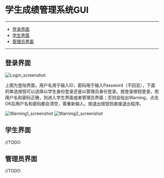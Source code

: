 学生成绩管理系统GUI
====

****

*    [登录界面](#Login)
*    [学生界面](#Student)
*    [管理员界面](#Administrator)

****

<h2 id="Login">登录界面</h2>

![Login_screenshot](https://code.csdn.net/bu2_int/cpp-project/blob/master/screenshots/Login.png)

上图为登陆界面，用户名用于输入ID，密码用于输入Password（不回显），下面的单选按钮可以选择以学生身份登录还是以管理员身份登录。按登录按钮登录，若用户名和密码正确，则进入学生界面或者管理员界面；否则会给出Warning，点击OK后用户名和密码都会清空，需重新输入。按退出按钮则直接退出程序。

![Warning1_screenshot](https://code.csdn.net/bu2_int/cpp-project/blob/master/screenshots/Warning-1.png)
![Warning2_screenshot](https://code.csdn.net/bu2_int/cpp-project/blob/master/screenshots/Warning-2.png)

<h2 id="Student">学生界面</h2>

//TODO

<h2 id="Administrator">管理员界面</h2>

//TODO

